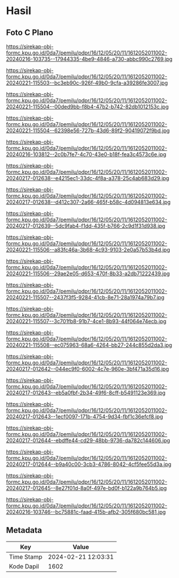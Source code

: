 # Hasil

## Foto C Plano

https://sirekap-obj-formc.kpu.go.id/0da7/pemilu/pdpr/16/12/05/20/11/1612052011002-20240216-103735--17944335-4be9-4846-a730-abbc990c2769.jpg

https://sirekap-obj-formc.kpu.go.id/0da7/pemilu/pdpr/16/12/05/20/11/1612052011002-20240221-115503--bc3eb90c-926f-49b0-9cfa-a39286fe3007.jpg

https://sirekap-obj-formc.kpu.go.id/0da7/pemilu/pdpr/16/12/05/20/11/1612052011002-20240221-115504--00ded9bb-f8b4-47b2-b742-82db1012153c.jpg

https://sirekap-obj-formc.kpu.go.id/0da7/pemilu/pdpr/16/12/05/20/11/1612052011002-20240221-115504--62398e56-727b-43d6-89f2-90419072f9bd.jpg

https://sirekap-obj-formc.kpu.go.id/0da7/pemilu/pdpr/16/12/05/20/11/1612052011002-20240216-103812--2c0b7fe7-4c70-43e0-b18f-fea3c4573c6e.jpg

https://sirekap-obj-formc.kpu.go.id/0da7/pemilu/pdpr/16/12/05/20/11/1612052011002-20240217-012638--e4215ec1-33dc-4f8a-a378-25c4ab683d29.jpg

https://sirekap-obj-formc.kpu.go.id/0da7/pemilu/pdpr/16/12/05/20/11/1612052011002-20240217-012638--d412c307-2a66-465f-b58c-4d094813e634.jpg

https://sirekap-obj-formc.kpu.go.id/0da7/pemilu/pdpr/16/12/05/20/11/1612052011002-20240217-012639--5dc9fab4-f1dd-435f-b766-2c9d1f31d938.jpg

https://sirekap-obj-formc.kpu.go.id/0da7/pemilu/pdpr/16/12/05/20/11/1612052011002-20240221-115506--a83fc46a-3b68-4c93-9103-2e0a57b53b4d.jpg

https://sirekap-obj-formc.kpu.go.id/0da7/pemilu/pdpr/16/12/05/20/11/1612052011002-20240221-115506--29ae2e05-d653-470f-8b33-a2db71222439.jpg

https://sirekap-obj-formc.kpu.go.id/0da7/pemilu/pdpr/16/12/05/20/11/1612052011002-20240221-115507--2437f3f5-9284-41cb-8e71-28a1974a79b7.jpg

https://sirekap-obj-formc.kpu.go.id/0da7/pemilu/pdpr/16/12/05/20/11/1612052011002-20240221-115507--3c701fb8-91b7-4ce1-8b93-44f064e74ecb.jpg

https://sirekap-obj-formc.kpu.go.id/0da7/pemilu/pdpr/16/12/05/20/11/1612052011002-20240221-115508--ec075963-68a6-4264-bb27-244c855d2da3.jpg

https://sirekap-obj-formc.kpu.go.id/0da7/pemilu/pdpr/16/12/05/20/11/1612052011002-20240217-012642--044ec9f0-6002-4c7e-960e-3bf471a35d16.jpg

https://sirekap-obj-formc.kpu.go.id/0da7/pemilu/pdpr/16/12/05/20/11/1612052011002-20240217-012643--eb5a0fbf-2b34-49f6-8cff-b5491123e369.jpg

https://sirekap-obj-formc.kpu.go.id/0da7/pemilu/pdpr/16/12/05/20/11/1612052011002-20240217-012643--1ecf0097-171b-4754-9d34-fbf1c36efcf8.jpg

https://sirekap-obj-formc.kpu.go.id/0da7/pemilu/pdpr/16/12/05/20/11/1612052011002-20240217-012644--ebdffe44-cd29-48bb-9736-da782c144606.jpg

https://sirekap-obj-formc.kpu.go.id/0da7/pemilu/pdpr/16/12/05/20/11/1612052011002-20240217-012644--b9a40c00-3cb3-4786-8042-4cf5fee55d3a.jpg

https://sirekap-obj-formc.kpu.go.id/0da7/pemilu/pdpr/16/12/05/20/11/1612052011002-20240217-012645--8e27f01d-8a0f-497e-bd0f-b122a9b764b5.jpg

https://sirekap-obj-formc.kpu.go.id/0da7/pemilu/pdpr/16/12/05/20/11/1612052011002-20240216-103746--bc75881c-faad-415b-afb2-305f680bc581.jpg


## Metadata

| Key        | Value               |
| ---------- | ------------------- |
| Time Stamp | 2024-02-21 12:03:31 |
| Kode Dapil | 1602                |



